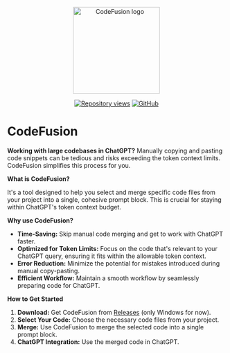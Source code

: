 <p align="center">
  <img src="https://github.com/dclipca/CodeFusion/blob/main/assets/images/app_icon.png" alt="CodeFusion logo" title="CodeFusion logo" width="200" />
</p>
<p align="center">
    <a href="https://github.com/dclipca/CodeFusion"><img src="https://hits.dwyl.com/dclipca/CodeFusion.svg?style=flat" alt="Repository views"></a>
    <a href="https://github.com/dclipca/CodeFusion"><img src="https://img.shields.io/github/stars/dclipca/CodeFusion?style=social" alt="GitHub"></a>
  <br>
</p>

# CodeFusion

**Working with large codebases in ChatGPT?** Manually copying and pasting code snippets can be tedious and risks exceeding the token context limits. CodeFusion simplifies this process for you.

**What is CodeFusion?**

It's a tool designed to help you select and merge specific code files from your project into a single, cohesive prompt block. This is crucial for staying within ChatGPT's token context budget.

**Why use CodeFusion?**

* **Time-Saving:**  Skip manual code merging and get to work with ChatGPT faster.
* **Optimized for Token Limits:**  Focus on the code that's relevant to your ChatGPT query, ensuring it fits within the allowable token context.
* **Error Reduction:**  Minimize the potential for mistakes introduced during manual copy-pasting.
* **Efficient Workflow:**  Maintain a smooth workflow by seamlessly preparing code for ChatGPT.

**How to Get Started**

1. **Download:** Get CodeFusion from [Releases](https://github.com/dclipca/CodeFusion/releases/) (only Windows for now).
2. **Select Your Code:** Choose the necessary code files from your project.
3. **Merge:**  Use CodeFusion to merge the selected code into a single prompt block.
4. **ChatGPT Integration:**  Use the merged code in ChatGPT.
